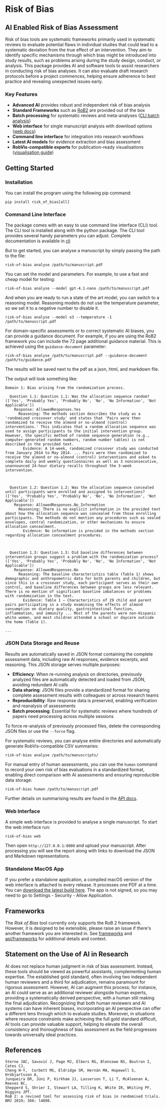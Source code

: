 # Risk of Bias

## AI Enabled Risk of Bias Assessment

Risk of bias tools are systematic frameworks primarily used in systematic reviews to evaluate potential flaws in individual studies that could lead to a systematic deviation from the true effect of an intervention. 
They aim to identify specific mechanisms through which bias might be introduced into study results, such as problems arising during the study design, conduct, or analysis.
This package provides AI and software tools to assist researchers in conducting risk of bias analyses.
It can also evaluate draft research protocols before a project commences, helping ensure adherence to best practice and revealing unexpected issues early.

### Key Features

- **Advanced AI** provides robust and independent risk of bias analysis
- **Standard Frameworks** such as [RoB2](frameworks.md) are provided out of the box
- **Batch processing** for systematic reviews and meta-analyses ([CLI batch analysis](cli.md#batch-analysis))
- **Web interface** for single manuscript analysis with download options ([web docs](web.md))
- **Command line interface** for integration into research workflows
- **Latest AI models** for evidence extraction and bias assessment
- **RobVis-compatible exports** for publication-ready visualisations ([visualisation guide](visualisation.md))


## Getting Started

### Installation

You can install the program using the following pip command:

```console
pip install risk_of_bias[all]
```

### Command Line Interface

The package comes with an easy to use command line interface (CLI) tool.
The CLI tool is installed along with the python package.
The CLI tool provides several handy parameters you can adjust.
Complete documentation is available in [cli](cli.md)

But to get started, you can analyse a manuscript by simply passing the path to the file:

```console
risk-of-bias analyse /path/to/manuscript.pdf
```

You can set the model and parameters. For example, to use a fast and cheap model for testing:

```console
risk-of-bias analyse --model gpt-4.1-nano /path/to/manuscript.pdf

```

And when you are ready to run a state of the art model, you can switch to a reasoning model.
Reasoning models do not use the temperature parameter, so we set it to a negative number to disable it.

```console
risk-of-bias analyse --model o3 --temperature -1 /path/to/manuscript.pdf
```

For domain-specific assessments or to correct systematic AI biases, you can provide a guidance document.
For example, if you are using the RoB2 framework you can include the 72 page additional guidance material.
This is achieved using the `guidance-document` parameter:

```console
risk-of-bias analyse /path/to/manuscript.pdf --guidance-document /path/to/guidance.pdf
```

The results will be saved next to the pdf as a json, html, and markdown file.

The output will look something like:

```text
Domain 1: Bias arising from the randomization process.

  Question 1.1: Question 1.1: Was the allocation sequence random? (['Yes', 'Probably Yes', 'Probably No', 'No', 'No Information', 'Not Applicable'])
    Response: AllowedResponses.Yes
      Reasoning: The methods section describes the study as a 'randomized crossover study' and states that 'Pairs were then randomized to receive the almond or no-almond (control) interventions.' This indicates that a random allocation sequence was used to assign participants to the initial intervention group. However, the specific method of random sequence generation (e.g., computer-generated random numbers, random number tables) is not described in the provided text.
        Evidence: A 14-week, randomized crossover study was conducted from January 2014 to May 2014. ... Pairs were then randomized to receive the almond or no-almond (control) interventions and asked to complete daily and weekly questionnaires as well as 3 nonconsecutive, unannounced 24-hour dietary recalls throughout the 3-week intervention.



  Question 1.2: Question 1.2: Was the allocation sequence concealed until participants were enrolled and assigned to interventions? (['Yes', 'Probably Yes', 'Probably No', 'No', 'No Information', 'Not Applicable'])
    Response: AllowedResponses.No_Information
      Reasoning: There is no explicit information in the provided text about how the allocation sequence was concealed from those enrolling participants. The methods do not mention any procedures such as sealed envelopes, central randomization, or other mechanisms to ensure allocation concealment.
        Evidence: No information is provided in the methods section regarding allocation concealment procedures.



  Question 1.3: Question 1.3: Did baseline differences between intervention groups suggest a problem with the randomization process? (['Yes', 'Probably Yes', 'Probably No', 'No', 'No Information', 'Not Applicable'])
    Response: AllowedResponses.No
      Reasoning: The baseline characteristics table (Table 1) shows demographic and anthropometric data for both parents and children, but since this is a crossover study, each participant serves as their own control, and baseline differences between groups are less relevant. There is no mention of significant baseline imbalances or problems with randomization in the text.
        Evidence: Table 1 – Characteristics of 29 child and parent pairs participating in a study examining the effects of almond consumption on dietary quality, gastrointestinal function, inflammation, and immunity ... Most of the parents were non-Hispanic white women, and most children attended a school or daycare outside the home (Table 1).

...
```

### JSON Data Storage and Reuse

Results are automatically saved in JSON format containing the complete assessment data, including raw AI responses, evidence excerpts, and reasoning. This JSON storage serves multiple purposes:

- **Efficiency**: When re-running analysis on directories, previously analyzed files are automatically detected and loaded from JSON, avoiding redundant AI calls
- **Data sharing**: JSON files provide a standardized format for sharing complete assessment results with colleagues or across research teams  
- **Reproducibility**: Raw response data is preserved, enabling verification and reanalysis of assessments
- **Batch processing**: Essential for systematic reviews where hundreds of papers need processing across multiple sessions

To force re-analysis of previously processed files, delete the corresponding JSON files or use the `--force` flag.

For systematic reviews, you can analyse entire directories and automatically generate RobVis-compatible CSV summaries:

```console
risk-of-bias analyse /path/to/manuscripts/
```

For manual entry of human assessments, you can use the `human` command to record your own risk of bias evaluations in a standardized format, enabling direct comparison with AI assessments and ensuring reproducible data storage:

```console
risk-of-bias human /path/to/manuscript.pdf
```

Further details on summarising results are found in the [API docs](api.md#summary-and-analysis-functions).

### Web Interface

A simple web interface is provided to analyse a single manuscript.
To start the web interface run:

```console
risk-of-bias web
```

Then open `http://127.0.0.1:8000` and upload your manuscript. 
After processing you will see the report along with links to 
download the JSON and Markdown representations.


### Standalone MacOS App

If you prefer a standalone application, a compiled macOS version of the web
interface is attached to every release. It processes one PDF at a time. You can
[download the latest build here](https://github.com/rob-luke/risk-of-bias/releases/latest/download/RiskOfBias.zip).
The app is not signed, so you may need to go to Settings - Security - Allow Application.



## Frameworks

The _Risk of Bias_ tool currently only supports the RoB 2 framework.
However, it is designed to be extensible, please raise an issue if there's another framework you are interested in. 
See [frameworks](frameworks.md) and [api/frameworks](api.md#framework) for additional details and context.


## Statement on the Use of AI in Research

AI does not replace human judgment in risk of bias assessment. Instead, these tools should be viewed as powerful assistants, complementing human expertise. The established gold standard, often involving two independent human reviewers and a third for adjudication, remains paramount for rigorous assessment. However, AI can augment this process; for instance, an AI could serve as an additional reviewer alongside human experts, providing a systematically derived perspective, with a human still making the final adjudication. Recognizing that both human reviewers and AI systems can have inherent biases, incorporating an AI perspective can offer a different lens through which to evaluate studies. Moreover, in situations where resource constraints make achieving the full gold standard difficult, AI tools can provide valuable support, helping to elevate the overall consistency and thoroughness of bias assessment as the field progresses towards universally ideal practices.


## References

```
Sterne JAC, Savović J, Page MJ, Elbers RG, Blencowe NS, Boutron I, Cates CJ,
Cheng H-Y,  Corbett MS, Eldridge SM, Hernán MA, Hopewell S, Hróbjartsson A,
Junqueira DR, Jüni P, Kirkham JJ, Lasserson T, Li T, McAleenan A, Reeves BC,
Shepperd S, Shrier I, Stewart LA, Tilling K, White IR, Whiting PF, Higgins JPT.
RoB 2: a revised tool for assessing risk of bias in randomised trials. 
BMJ 2019; 366: l4898.
```
